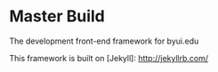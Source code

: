 Master Build
============

The development front-end framework for byui.edu

This framework is built on [Jekyll]: http://jekyllrb.com/
